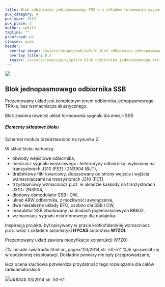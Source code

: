 ```yaml
---
title: Blok odbiornika jednopasmowego TRX-a z układem formowania sygnału dla emisji SSB
puk_category: A
puk_year: 2013
puk_place: 2
author: sp6ifn
tagline: ""
proofread: no
classes: wide
header:
  overlay_image: /assets/images/puk/sp6ifn_blok_odbiornika_jednopasmowego_trx_a_z_układem_formowania_sygnału_dla_emisji_ssb.jpg
  overlay_filter: 0.5
  teaser: /assets/images/puk/sp6ifn_blok_odbiornika_jednopasmowego_trx_a_z_układem_formowania_sygnału_dla_emisji_ssb.jpg
---
```






 



![](assets/data/img/projects/2013-2-0.jpg) 



Blok jednopasmowego odbiornika SSB
----------------------------------





 Prezentowany układ jest kompletnym torem odbiornika jednopasmowego TRX-a, bez wzmacniacza akustycznego.

 Blok zawiera również układ formowania sygnału dla emisjii SSB.




##### Elementy składowe bloku




 Schemat modułu przedstawiono na rysunku 2.  


 W skład bloku wchodzą:






* obwody wejściowe odbiornika,
* mieszacz sygnału wejściowego i heterodyny odbiornika, wykonany na tranzystorach J310 (FET) i 2N3904 (BJT),
* drabinkowy filtr kwarcowy, dopasowany od strony wejścia i wyjścia wzmacniaczami na tranzystorach J310 (FET),
* trzystopniowy wzmacniacz p.cz. w układzie kaskody na tranzystorach J310 i 2N3904,
* diodowy demodulator SSB i CW,
* układ ARW odbiornika, z możliwości awyłączenia,
* dwa niezależne układy BFO, osobno dla SSB i CW,
* modulator SSB zbudowany na diodach pojemnościowych BB602,
* wzmacniacz sygnału mikrofonowego dla nadajnika.






 Inspiracją projektu był opisywany w prasie krótkofalarskiej wzmacniacz p.cz. wraz z układem automatyki **HYCAS** autorstwa **W7ZOI**.

Prezentowany układ zawiera modyfikacje konstrukcji W7ZOI.






{% include swiatradio.html on_page="03/2014 str. 50-51" %}k sprawdził się w codziennej eksploatacji. Dokładne pomiary nie były przeprowadzane,

 lecz ocena słuchowa potwierdza przydatność tego rozwiązania dla celów radioamatorskich.







![](assets/img/logo/sr_logo_s.jpg)###### 03/2014 str. 50-51

 





 


